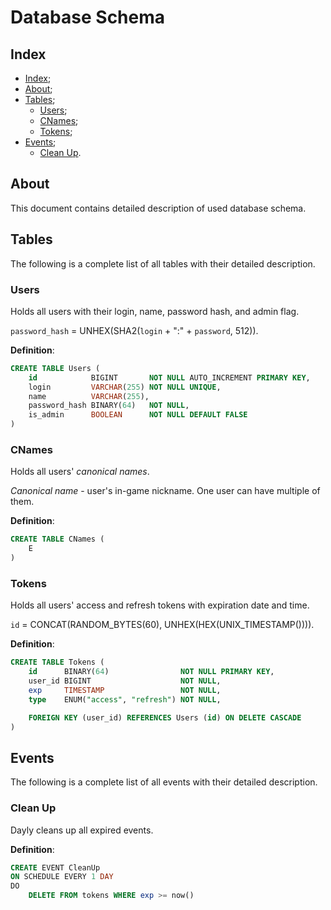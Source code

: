# Database Schema

## Index

- [Index](#index);
- [About](#about);
- [Tables](#tables);
  - [Users](#users);
  - [CNames](#cnames);
  - [Tokens](#tokens);
- [Events](#events);
  - [Clean Up](#clean-up).

## About

This document contains detailed description of used database schema.

## Tables

The following is a complete list of all tables with their detailed description.

### Users

Holds all users with their login, name, password hash, and admin flag.

`password_hash` = UNHEX(SHA2(`login` + ":" + `password`, 512)).

__Definition__:

```sql
CREATE TABLE Users (
    id            BIGINT       NOT NULL AUTO_INCREMENT PRIMARY KEY,
    login         VARCHAR(255) NOT NULL UNIQUE,
    name          VARCHAR(255),
    password_hash BINARY(64)   NOT NULL,
    is_admin      BOOLEAN      NOT NULL DEFAULT FALSE
)
```

### CNames

Holds all users' _canonical names_.

_Canonical name_ - user's in-game nickname. One user can have multiple of them.

__Definition__:

```sql
CREATE TABLE CNames (
    E
)
```

### Tokens

Holds all users' access and refresh tokens with expiration date and time.

`id` = CONCAT(RANDOM_BYTES(60), UNHEX(HEX(UNIX_TIMESTAMP()))).

__Definition__:

```sql
CREATE TABLE Tokens (
    id      BINARY(64)                NOT NULL PRIMARY KEY,
    user_id BIGINT                    NOT NULL,
    exp     TIMESTAMP                 NOT NULL,
    type    ENUM("access", "refresh") NOT NULL,

    FOREIGN KEY (user_id) REFERENCES Users (id) ON DELETE CASCADE
)
```

## Events

The following is a complete list of all events with their detailed description.

### Clean Up

Dayly cleans up all expired events.

__Definition__:

```sql
CREATE EVENT CleanUp
ON SCHEDULE EVERY 1 DAY
DO
    DELETE FROM tokens WHERE exp >= now()
```
